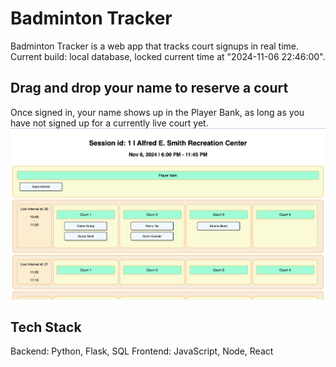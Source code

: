 # Badminton Tracker
Badminton Tracker is a web app that tracks court signups in real time. \
Current build: local database, locked current time at "2024-11-06 22:46:00".

## Drag and drop your name to reserve a court
Once signed in, your name shows up in the Player Bank, as long as you have not signed up for a currently live court yet.
![Badminton Tracker: Session Page](/resources/badminton-tracker.png)

## Tech Stack
Backend: Python, Flask, SQL
Frontend: JavaScript, Node, React
